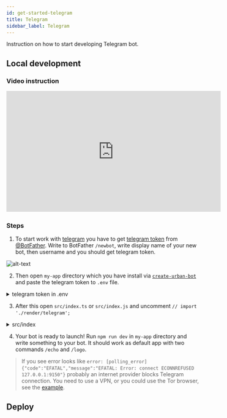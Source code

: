 ```yaml
---
id: get-started-telegram
title: Telegram
sidebar_label: Telegram
---
```


Instruction on how to start developing Telegram bot.

## Local development
### Video instruction

<iframe width="560" height="315" src="https://www.youtube.com/embed/WqyOCZMDSpg" frameborder="0" allow="accelerometer; autoplay; encrypted-media; gyroscope; picture-in-picture" allowfullscreen></iframe>

### Steps

1. To start work with <a href="https://telegram.org/" target="_blank">telegram</a> you have to get <a href="https://core.telegram.org/bots#6-botfather" target="_blank">telegram token</a>
from <a href="https://t.me/botfather" target="_blank">@BotFather</a>. Write to BotFather `/newbot`, write display name of your new bot, then username and you should get telegram token.

![alt-text](assets/telegram-token.gif)

2. Then open `my-app` directory which you have install via [`create-urban-bot`](#installation) and paste the telegram token to `.env` file.
<details>
<summary>telegram token in .env</summary>
![telegram-token-env](assets/telegram-token-env.png)
</details>

3. After this open `src/index.ts` or `src/index.js` and uncomment `// import './render/telegram';`
<details>
<summary>src/index</summary>
![telegram-token-env](assets/telegram-render.png)
</details>

4. Your bot is ready to launch! Run `npm run dev` in `my-app` directory and write something to your bot. It should work as default app with two commands `/echo` and `/logo`.

> If you see error looks like 
> `error: [polling_error] {"code":"EFATAL","message":"EFATAL: Error: connect ECONNREFUSED 127.0.0.1:9150"}`
> probably an internet provider blocks Telegram connection. You need to use a VPN, or you could use the Tor browser, see the [example](https://github.com/urban-bot/urban-bot/tree/master/examples/telegram-proxy-tor).

## Deploy
